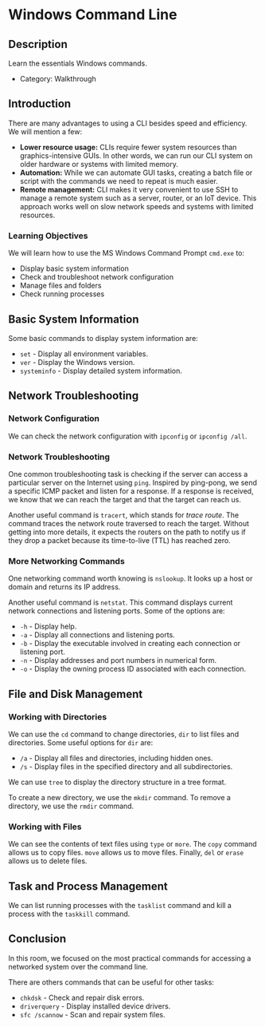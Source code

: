 # Windows Command Line

## Description

Learn the essentials Windows commands.
* Category: Walkthrough

## Introduction

There are many advantages to using a CLI besides speed and efficiency. We will mention a few:
* **Lower resource usage:** CLIs require fewer system resources than graphics-intensive GUIs. In other words, we can run our CLI system on older hardware or systems with limited memory.
* **Automation:** While we can automate GUI tasks, creating a batch file or script with the commands we need to repeat is much easier.
* **Remote management:** CLI makes it very convenient to use SSH to manage a remote system such as a server, router, or an IoT device. This approach works well on slow network speeds and systems with limited resources.

### Learning Objectives

We will learn how to use the MS Windows Command Prompt `cmd.exe` to:
* Display basic system information
* Check and troubleshoot network configuration
* Manage files and folders
* Check running processes

## Basic System Information

Some basic commands to display system information are:
* `set` - Display all environment variables.
* `ver` - Display the Windows version.
* `systeminfo` - Display detailed system information.

## Network Troubleshooting

### Network Configuration

We can check the network configuration with `ipconfig` or `ipconfig /all`.

### Network Troubleshooting

One common troubleshooting task is checking if the server can access a particular server on the Internet using `ping`. Inspired by ping-pong, we send a specific ICMP packet and listen for a response. If a response is received, we know that we can reach the target and that the target can reach us.

Another useful command is `tracert`, which stands for *trace route*. The command traces the network route traversed to reach the target. Without getting into more details, it expects the routers on the path to notify us if they drop a packet because its time-to-live (TTL) has reached zero.

### More Networking Commands

One networking command worth knowing is `nslookup`. It looks up a host or domain and returns its IP address.

Another useful command is `netstat`. This command displays current network connections and listening ports. Some of the options are:
* `-h` - Display help.
* `-a` - Display all connections and listening ports.
* `-b` - Display the executable involved in creating each connection or listening port.
* `-n` - Display addresses and port numbers in numerical form.
* `-o` - Display the owning process ID associated with each connection.

## File and Disk Management

### Working with Directories

We can use the `cd` command to change directories, `dir` to list files and directories. Some useful options for `dir` are:
* `/a` - Display all files and directories, including hidden ones.
* `/s` - Display files in the specified directory and all subdirectories.

We can use `tree` to display the directory structure in a tree format.

To create a new directory, we use the `mkdir` command. To remove a directory, we use the `rmdir` command.

### Working with Files

We can see the contents of text files using `type` or `more`. The `copy` command allows us to copy files. `move` allows us to move files. Finally, `del` or `erase` allows us to delete files.

## Task and Process Management

We can list running processes with the `tasklist` command and kill a process with the `taskkill` command.

## Conclusion

In this room, we focused on the most practical commands for accessing a networked system over the command line.

There are others commands that can be useful for other tasks:
* `chkdsk` - Check and repair disk errors.
* `driverquery` - Display installed device drivers.
* `sfc /scannow` - Scan and repair system files.